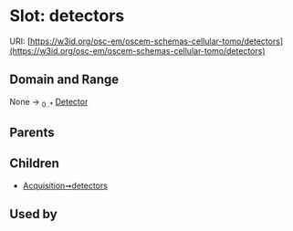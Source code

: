 
# Slot: detectors



URI: [https://w3id.org/osc-em/oscem-schemas-cellular-tomo/detectors](https://w3id.org/osc-em/oscem-schemas-cellular-tomo/detectors)


## Domain and Range

None &#8594;  <sub>0..\*</sub> [Detector](Detector.md)

## Parents


## Children

 *  [Acquisition➞detectors](Acquisition_detectors.md)

## Used by

